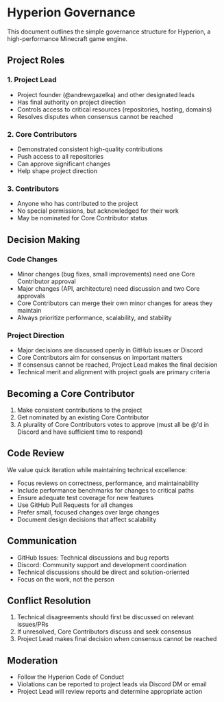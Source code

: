 # Hyperion Governance

This document outlines the simple governance structure for Hyperion, a high-performance Minecraft game engine.

## Project Roles

### 1. Project Lead
- Project founder (@andrewgazelka) and other designated leads
- Has final authority on project direction
- Controls access to critical resources (repositories, hosting, domains)
- Resolves disputes when consensus cannot be reached

### 2. Core Contributors
- Demonstrated consistent high-quality contributions
- Push access to all repositories
- Can approve significant changes
- Help shape project direction

### 3. Contributors
- Anyone who has contributed to the project
- No special permissions, but acknowledged for their work
- May be nominated for Core Contributor status

## Decision Making

### Code Changes
- Minor changes (bug fixes, small improvements) need one Core Contributor approval
- Major changes (API, architecture) need discussion and two Core approvals
- Core Contributors can merge their own minor changes for areas they maintain
- Always prioritize performance, scalability, and stability

### Project Direction
- Major decisions are discussed openly in GitHub issues or Discord
- Core Contributors aim for consensus on important matters
- If consensus cannot be reached, Project Lead makes the final decision
- Technical merit and alignment with project goals are primary criteria

## Becoming a Core Contributor

1. Make consistent contributions to the project
2. Get nominated by an existing Core Contributor
3. A plurality of Core Contributors votes to approve (must all be @'d in Discord and have sufficient time to respond)

## Code Review

We value quick iteration while maintaining technical excellence:

- Focus reviews on correctness, performance, and maintainability
- Include performance benchmarks for changes to critical paths
- Ensure adequate test coverage for new features
- Use GitHub Pull Requests for all changes
- Prefer small, focused changes over large changes
- Document design decisions that affect scalability

## Communication

- GitHub Issues: Technical discussions and bug reports
- Discord: Community support and development coordination
- Technical discussions should be direct and solution-oriented
- Focus on the work, not the person

## Conflict Resolution

1. Technical disagreements should first be discussed on relevant issues/PRs
2. If unresolved, Core Contributors discuss and seek consensus
3. Project Lead makes final decision when consensus cannot be reached

## Moderation

- Follow the Hyperion Code of Conduct
- Violations can be reported to project leads via Discord DM or email
- Project Lead will review reports and determine appropriate action
